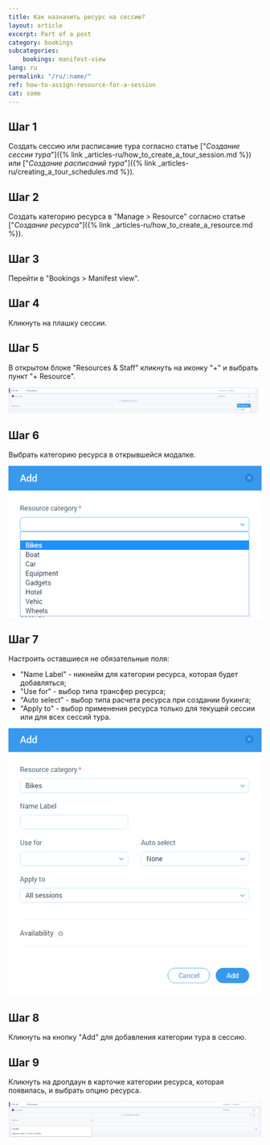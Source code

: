 ```yaml
---
title: Как назначить ресурс на сессию?
layout: article
excerpt: Part of a post
category: bookings
subcategories:
    bookings: manifest-view
lang: ru
permalink: "/ru/:name/"
ref: how-to-assign-resource-for-a-session
cat: some
---
```


## **Шаг 1**

Создать сессию или расписание тура согласно статье ["*Создание сессии тура*"]({% link _articles-ru/how_to_create_a_tour_session.md %}) или ["*Создание расписаний тура*"]({% link _articles-ru/creating_a_tour_schedules.md %}).

## **Шаг 2**

Создать категорию ресурса в "Manage > Resource" согласно статье ["*Создание ресурса*"]({% link _articles-ru/how_to_create_a_resource.md %}). 

## **Шаг 3**

Перейти в "Bookings > Manifest view".

## **Шаг 4**

Кликнуть на плашку сессии.

## **Шаг 5**

В открытом блоке "Resources & Staff" кликнуть на иконку "+" и выбрать пункт "+ Resource".

![How_to_assign_resource_for_a_session1](/assets/images/how_to_assign_resource_for_a_session1.png)

## **Шаг 6**

Выбрать категорию ресурса в открывшейся модалке.

![How_to_assign_resource_for_a_session2](/assets/images/how_to_assign_resource_for_a_session2.png)

## **Шаг 7**

Настроить оставшиеся не обязательные поля: 
- "Name Label" - никнейм для категории ресурса, которая будет добавляться;
- "Use for" - выбор типа трансфер ресурса;
- "Auto select" - выбор типа расчета ресурса при создании букинга;
- "Apply to" - выбор применения ресурса только для текущей сессии или для всех сессий тура.

![How_to_assign_resource_for_a_session3](/assets/images/how_to_assign_resource_for_a_session3.png)

## **Шаг 8**

Кликнуть на кнопку "Add" для добавления категории тура в сессию.

## **Шаг 9**

Кликнуть на дропдаун в карточке категории ресурса, которая появилась, и выбрать опцию ресурса.

![How_to_assign_resource_for_a_session4](/assets/images/how_to_assign_resource_for_a_session4.png)
